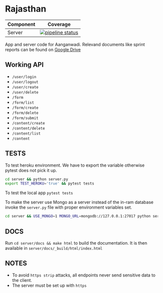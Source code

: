 Rajasthan
=========

Component   |   Coverage
------------|-------------
Server      |[![pipeline status](https://gitlab.com/theSage21/rajasthan/badges/master/pipeline.svg)](https://gitlab.com/theSage21/rajasthan/commits/master)


App and server code for Aanganwadi. Relevand documents like sprint reports can be found on [Google Drive](https://drive.google.com/drive/folders/0B9peBTEXP4UdSWRmR0tKb01zaGM?usp=sharing)


Working API
----------

- `/user/login`
- `/user/logout`
- `/user/create`
- `/user/delete`
- `/form`
- `/form/list`
- `/form/create`
- `/form/delete`
- `/form/submit`
- `/content/create`
- `/content/delete`
- `/content/list`
- `/content`




TESTS
-----

To test heroku environment. We have to export the variable otherwise pytest does not pick it up.

```bash
cd server && python server.py
export TEST_HEROKU='true' && pytest tests
```

To test the local app `pytest tests`

To make the server use Mongo as a server instead of the in-ram database invoke the `server.py` file with proper environment variables set.

```bash
cd server && USE_MONGO=1 MONGO_URL=mongodb://127.0.0.1:27017 python server.py
```

DOCS
----

Run `cd server/docs && make html` to build the documentation. It is then available in `server/docs/_build/html/index.html`


NOTES
-----

- To avoid `https strip` attacks, all endpoints never send sensitive data to the client.
- The server must be set up with `https`
